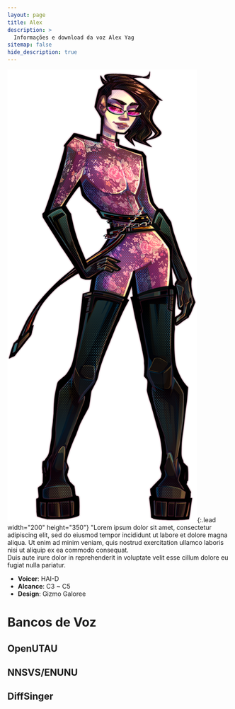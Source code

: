 ```yaml
---
layout: page
title: Alex
description: >
  Informações e download da voz Alex Yag
sitemap: false
hide_description: true
---
```


![](/assets/vozes/alex/alex.png "Alex Yag full body"){:.lead width="200" height="350"}
"Lorem ipsum dolor sit amet, consectetur adipiscing elit, sed do eiusmod tempor incididunt ut labore et dolore magna aliqua.
Ut enim ad minim veniam, quis nostrud exercitation ullamco laboris nisi ut aliquip ex ea commodo consequat. <br>
Duis aute irure dolor in reprehenderit in voluptate velit esse cillum dolore eu fugiat nulla pariatur.

- **Voicer**: HAI-D
- **Alcance**: C3 ~ C5
- **Design**: Gizmo Galoree

<p>

# Bancos de Voz

## OpenUTAU

## NNSVS/ENUNU

## DiffSinger
